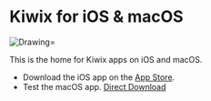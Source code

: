 # Kiwix for iOS & macOS
<img src="https://img.shields.io/badge/Swift-4.1-orange.svg" alt="Drawing="/>

This is the home for Kiwix apps on iOS and macOS. 
- Download the iOS app on the [App Store](https://itunes.apple.com/us/app/kiwix/id997079563). 
- Test the macOS app. [Direct Download](https://www.dropbox.com/s/xr2voh9qjssmuw8/Kiwix.dmg?dl=1)